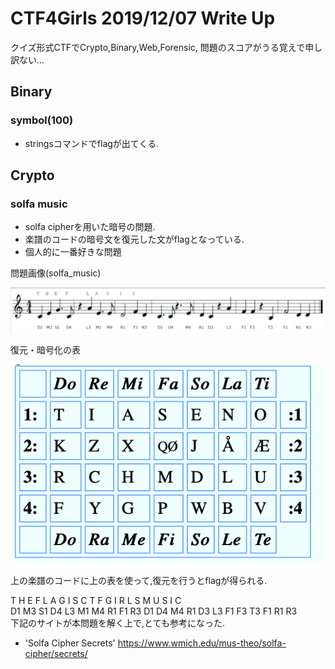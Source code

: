 # CTF4Girls 2019/12/07 Write Up

クイズ形式CTFでCrypto,Binary,Web,Forensic,
問題のスコアがうる覚えで申し訳ない...

## Binary
### symbol(100)

- stringsコマンドでflagが出てくる.


## Crypto
### solfa music 

- solfa cipherを用いた暗号の問題.
- 楽譜のコードの暗号文を復元した文がflagとなっている.
- 個人的に一番好きな問題

問題画像(solfa_music)

<img src="solfa.png" alt="solfa_music">

復元・暗号化の表

<img src="hoge.png" alt="encrypto_decrypto">

上の楽譜のコードに上の表を使って,復元を行うとflagが得られる.

T  H    E    F   L    A   G    I    S   C   T   F   G    I    R   L   S   M   U  S  I    C </br>
D1 M3 S1 D4 L3 M1 M4 R1 F1 R3 D1 D4 M4 R1 D3 L3 F1 F3 T3 F1 R1 R3 </br >
下記のサイトが本問題を解く上で,とても参考になった.

- 'Solfa Cipher Secrets'
https://www.wmich.edu/mus-theo/solfa-cipher/secrets/

### 
